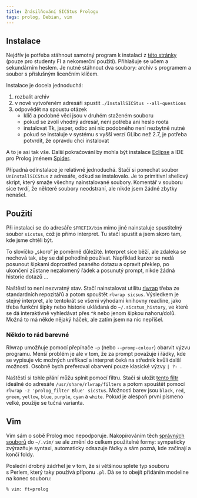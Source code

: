 ```yaml
---
title: Znásilňování SICStus Prologu
tags: prolog, Debian, vim
---
```



## Instalace

Nejdřív je potřeba stáhnout samotný program k instalaci z [této
stránky][download] (pouze pro studenty FI a nekomerční použití). Přihlašuje se
učem a sekundárním heslem. Je nutné stáhnout dva soubory: archiv s programem a
soubor s příslušným licenčním klíčem.

Instalace je docela jednoduchá:

1. rozbalit archiv
2. v nově vytvořeném adresáři spustit `./InstallSICStus --all-questions`
3. odpovědět na spoustu otázek
    * klíč a podobné věci jsou v druhém staženém souboru
    * pokud se zvolí vhodný adresář, není potřeba ani heslo roota
    * instalovat Tk, jasper, odbc ani nic podobného není nezbytně nutné
    * pokud se instaluje v systému s vyšší verzí GLibc než 2.7, je potřeba
      potvrdit, že opravdu chci instalovat

A to je asi tak vše. Další pokračování by mohla být instalace
[Eclipse][eclipse] a IDE pro Prolog jménem [Spider][spider].

Případná odinstalace je relativně jednoduchá. Stačí si ponechat soubor
`UnInstallSICStus` z adresáře, odkud se instalovalo. Je to primitivní shellový
skript, který smaže všechny nainstalované soubory. Komentář v souboru sice
tvrdí, že některé soubory neodstraní, ale nikde jsem žádné zbytky nenašel.


## Použití

Při instalaci se do adresáře `$PREFIX/bin` mimo jiné nainstaluje spustitelný
soubor `sicstus`, což je přímo interpret. Tu stačí spustit a jsem skoro tam,
kde jsme chtěli být.

To slovíčko &bdquo;skoro&ldquo; je poměrně důležité. Interpret sice běží, ale
zdaleka se nechová tak, aby se dal pohodlně používat. Například kurzor se nedá
posunout šipkami doprostřed psaného dotazu a opravit překlep, po ukončení
zůstane nezalomený řádek a posunutý prompt, nikde žádná historie dotazů ...

Naštěstí to není nezvratný stav. Stačí nainstalovat utilitu [rlwrap][rlwrap]
třeba ze standardních repozitářů a potom spouštět `rlwrap sicsus`. Výsledkem je
stejný interpret, ale tentokrát se všemi výhodami knihovny readline, jako třeba
funkční šipky nebo historie ukládaná do `~/.sicstus_history`, ve které se dá
interaktivně vyhledávat přes `^R` nebo jenom šipkou nahoru/dolů. Možná to má
někde nějaký háček, ale zatím jsem na nic nepřišel.


### Někdo to rád barevné

Rlwrap umožňuje pomocí přepínače `-p` (nebo `--promp-colour`) obarvit výzvu
programu. Menší problém je ale v tom, že za prompt považuje i řádky, kde se
vypisuje víc možných unifikací a interpret čeká na středník kvůli další
možnosti. Osobně bych preferoval obarvení pouze klasické výzvy `| ?- `.

Naštěstí si tohle přání můžu splnit pomocí filtru. Stačí si uložit [tento
filtr][filtr] ideálně do adresáře `/usr/share/rlwrap/filters` a potom spouštět
pomocí `rlwrap -z 'prolog_filter Blue' sicstus`. Možnosti barev jsou `black`,
`red`, `green`, `yellow`, `blue`, `purple`, `cyan` a `white`. Pokud je alespoň
první písmeno velké, použije se tučná varianta.

## Vim

Vim sám o sobě Prolog moc nepodporuje. Nakopírováním těch [správných
souborů][vimfile] do `~/.vim/` se ale změní do celkem použitelné formy:
sympaticky zvýrazňuje syntaxi, automaticky odsazuje řádky a sám pozná, kde
začínají a končí foldy.

Poslední drobný zádrhel je v tom, že si většinou splete typ souboru s Perlem,
který taky používá příponu `.pl`. Dá se to obejít přidáním modeline na konec
souboru:

~~~~~~~~~~~~~~~~~~ {.prolog}
% vim: ft=prolog
~~~~~~~~~~~~~~~~~~~~~~~~~~~~


[download]: https://lindir.ics.muni.cz/sicstus/
[eclipse]:  http://www.eclipse.org/
[spider]:   http://www.sics.se/sicstus/spider/site/index.html
[rlwrap]:   http://utopia.knoware.nl/~hlub/rlwrap/
[vimfile]:  https://github.com/adimit/prolog.vim
[filtr]:    $root/data/prolog_filter
